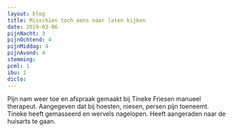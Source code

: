 ```yaml
---
layout: blog
title: Misschien toch eens naar laten kijken
date: 2019-03-06
pijnNacht: 3
pijnOchtend: 4
pijnMiddag: 4
pijnAvond: 4
stemming: 
pcml: 1
ibu: 1
diclo: 
---
```


Pijn nam weer toe en afspraak gemaakt bij Tineke Friesen manueel therapeut. Aangegeven dat bij hoesten, niesen, persen pijn toeneemt. Tineke heeft gemasseerd en wervels nagelopen. Heeft aangeraden naar de huisarts te gaan.

